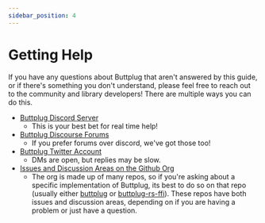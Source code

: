 ```yaml
---
sidebar_position: 4
---
```


# Getting Help

If you have any questions about Buttplug that aren't answered by this guide, or if there's something you don't understand, please feel free to reach out to the community and library developers! There are multiple ways you can do this.

- [Buttplug Discord Server](https://discord.buttplug.io)
  - This is your best bet for real time help!
- [Buttplug Discourse Forums](https://discuss.buttplug.io)
  - If you prefer forums over discord, we've got those too!
- [Buttplug Twitter Account](https://twitter.com/buttplugio)
  - DMs are open, but replies may be slow.
- [Issues and Discussion Areas on the Github Org](https://github.com/buttplugio)
  - The org is made up of many repos, so if you're asking about a specific implementation of
    Buttplug, its best to do so on that repo (usually either
    [buttplug](https://github.com/buttplugio/buttplug) or
    [buttplug-rs-ffi](https://github.com/buttplugio/buttplug-rs-ffi)). These repos have both issues
    and discussion areas, depending on if you are having a problem or just have a question.